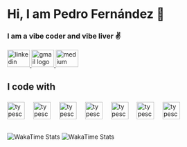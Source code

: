 <h1 align="left">Hi, I am Pedro Fernández 👋</h1>

<h3 align="left">I am a vibe coder and vibe liver ✌️</h3>

<div align="left">
  <a href="https://www.linkedin.com/in/pedro-fern%C3%A1ndez-mu%C3%B1oz-4148a9287/" target="_blank">
    <img src="https://raw.githubusercontent.com/maurodesouza/profile-readme-generator/master/src/assets/icons/social/linkedin/default.svg" width="52" height="40" alt="linkedin logo"  />
  </a>
  <a href="mailto:contacto@pedrofm.dev" target="_blank">
    <img src="https://raw.githubusercontent.com/maurodesouza/profile-readme-generator/master/src/assets/icons/social/gmail/default.svg" width="52" height="40" alt="gmail logo"  />
  </a>
  <a href="https://medium.com/@pedrofm" target="_blank">
    <img src="https://raw.githubusercontent.com/maurodesouza/profile-readme-generator/master/src/assets/icons/social/medium/default.svg" width="52" height="40" alt="medium logo"  />
  </a>
</div>

###

<h2 align="left">I code with</h2>

###

<div align="left">
  <img src="https://cdn.jsdelivr.net/gh/devicons/devicon/icons/typescript/typescript-original.svg" height="40" alt="typescript logo"  />
  <img width="12" />
  <img src="https://cdn.jsdelivr.net/gh/devicons/devicon/icons/go/go-original-wordmark.svg" height="40" alt="typescript logo"  />
  <img width="12" />
  <img src="https://cdn.jsdelivr.net/gh/devicons/devicon/icons/react/react-original.svg" height="40" alt="typescript logo"  />
  <img width="12" />
  <img src="https://cdn.jsdelivr.net/gh/devicons/devicon/icons/electron/electron-original.svg" height="40" alt="typescript logo"  />
  <img width="12" />
  <img src="https://cdn.jsdelivr.net/gh/devicons/devicon/icons/c/c-original.svg" height="40" alt="typescript logo"  />
  <img width="12" />
  <img src="https://cdn.jsdelivr.net/gh/devicons/devicon/icons/php/php-original.svg" height="40" alt="typescript logo"  />
  <img width="12" />
    <img src="https://cdn.jsdelivr.net/gh/devicons/devicon/icons/nodejs/nodejs-original.svg" height="40" alt="typescript logo"  />
  <img width="12" />
</div>

##

<div align="left">
  <img src="https://wakatime.com/share/@pedrofmu/0949d848-eeb1-42f4-8141-10e413de2dcf.svg" alt="WakaTime Stats" />
  <img src="https://wakatime.com/share/@pedrofmu/796aa8a3-4400-45d9-9923-e6408c853d90.svg" alt="WakaTime Stats" />
</div>


